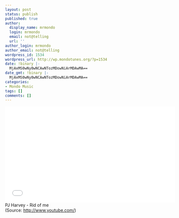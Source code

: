 ```yaml
---
layout: post
status: publish
published: true
author:
  display_name: mrmondo
  login: mrmondo
  email: not@telling
  url: ''
author_login: mrmondo
author_email: not@telling
wordpress_id: 1534
wordpress_url: http://wp.mondotunes.org/?p=1534
date: !binary |-
  MjAxMS0wNy0wNCAwNTozMDowNiArMDAwMA==
date_gmt: !binary |-
  MjAxMS0wNy0wNCAwNTozMDowNiArMDAwMA==
categories:
- Mondo Music
tags: []
comments: []
---
```

<iframe width="560" height="315" src="//www.youtube.com/embed/05iN-65geLU" frameborder="0"> </iframe>
PJ Harvey - Rid of me
<div class="attribution">(<span>Source:</span> <a href="http://www.youtube.com/">http://www.youtube.com/</a>)</div>

